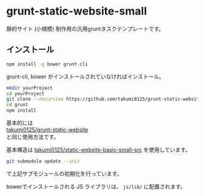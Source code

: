 grunt-static-website-small
===============================

静的サイト (小規模) 制作用の汎用gruntタスクテンプレートです。

## インストール
```bash
npm install -g bower grunt-cli
```
grunt-cli, bower がインストールされていなければインストール。
```bash
mkdir yourProject
cd yourProject
git clone --recursive https://github.com/takumi0125/grunt-static-website-small.git .
cd grunt
npm install
```

基本的には  
<a href="https://github.com/takumi0125/grunt-static-website" target="_blank">takumi0125/grunt-static-website</a>  
と同じ使用方法です。

基本構造は
<a href="https://github.com/takumi0125/static-website-basic-small-src" target="_blank">takumi0125/static-website-basic-small-src</a>
を使用しています。

```bash
git submodule update --init
```

で上記サブモジュールの初期化を行っています。

bowerでインストールされる JS ライブラリは、 `js/lib/` に配置されます。
